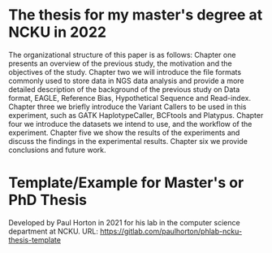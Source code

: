 # The thesis for my master's degree at NCKU in 2022

The organizational structure of this paper is as follows: Chapter one presents an overview of the previous study, the motivation and the objectives of the study. Chapter two we will introduce the file formats commonly used to store data in NGS data analysis and provide a more detailed description of the background of the previous study on Data format, EAGLE, Reference Bias, Hypothetical Sequence and Read-index. Chapter three we briefly introduce the Variant Callers to be used in this experiment, such as GATK HaplotypeCaller, BCFtools and Platypus. Chapter four we introduce the datasets we intend to use, and the workflow of the experiment. Chapter five we show the results of the experiments and discuss the findings in the experimental results. Chapter six we provide conclusions and future work.

# Template/Example for Master's or PhD Thesis

Developed by Paul Horton in 2021 for his lab in the computer science department at NCKU. 
URL: https://gitlab.com/paulhorton/phlab-ncku-thesis-template
